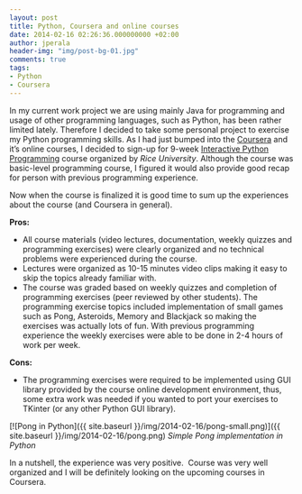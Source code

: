 ```yaml
---
layout: post
title: Python, Coursera and online courses
date: 2014-02-16 02:26:36.000000000 +02:00
author: jperala
header-img: "img/post-bg-01.jpg"
comments: true
tags:
- Python
- Coursera
---
```


In my current work project we are using mainly Java for programming and usage of other programming languages, such as Python, has been rather limited lately. Therefore I decided to take some personal project to exercise my Python programming skills. As I had just bumped into the [Coursera](https://www.coursera.org/) and it’s online courses, I decided to sign-up for 9-week [Interactive Python Programming](https://www.coursera.org/course/interactivepython) course organized by *Rice University*. Although the course was basic-level programming course, I figured it would also provide good recap for person with previous programming experience.

Now when the course is finalized it is good time to sum up the experiences about the course (and Coursera in general).

**Pros:**

+ All course materials (video lectures, documentation, weekly quizzes and programming exercises) were clearly organized and no technical problems were experienced during the course.
+ Lectures were organized as 10-15 minutes video clips making it easy to skip the topics already familiar with.
+ The course was graded based on weekly quizzes and completion of programming exercises (peer reviewed by other students). The programming exercise topics included implementation of small games such as Pong, Asteroids, Memory and Blackjack so making the exercises was actually lots of fun. With previous programming experience the weekly exercises were able to be done in 2-4 hours of work per week.

**Cons:**

- The programming exercises were required to be implemented using GUI library provided by the course online development environment, thus, some extra work was needed if you wanted to port your exercises to TKinter (or any other Python GUI library).

[![Pong in Python]({{ site.baseurl }}/img/2014-02-16/pong-small.png)]({{ site.baseurl }}/img/2014-02-16/pong.png)
*Simple Pong implementation in Python*

In a nutshell, the experience was very positive.  Course was very well organized and I will be definitely looking on the upcoming courses in Coursera.
